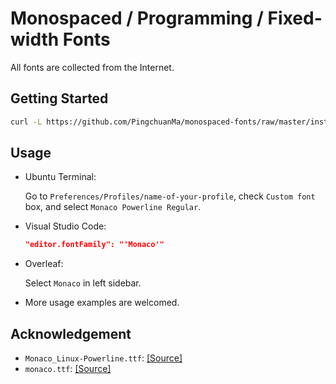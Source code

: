 # Monospaced / Programming / Fixed-width Fonts

All fonts are collected from the Internet.

## Getting Started

```sh
curl -L https://github.com/PingchuanMa/monospaced-fonts/raw/master/install.sh | bash
```

## Usage

- Ubuntu Terminal:

    Go to `Preferences/Profiles/name-of-your-profile`, check `Custom font` box, and select `Monaco Powerline Regular`.

- Visual Studio Code:

    ```json
    "editor.fontFamily": "'Monaco'"
    ```

- Overleaf:

    Select `Monaco` in left sidebar.

- More usage examples are welcomed.

## Acknowledgement

- `Monaco_Linux-Powerline.ttf`: [[Source]](https://gist.github.com/epegzz/1634235#file-monaco_linux-powerline-ttf)
- `monaco.ttf`: [[Source]](https://github.com/todylu/monaco.ttf/blob/master/monaco.ttf)
